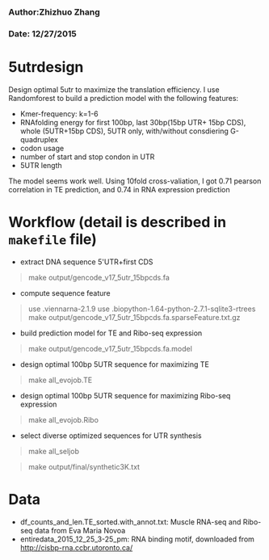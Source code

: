 ### Author:Zhizhuo Zhang
### Date: 12/27/2015


5utrdesign
==========

Design optimal 5utr to maximize the translation efficiency.
I use Randomforest to build a prediction model with the following features:
- Kmer-frequency: k=1-6
- RNAfolding energy for first 100bp, last 30bp(15bp UTR+ 15bp CDS), whole (5UTR+15bp CDS), 5UTR only, with/without consdiering G-quadruplex 
- codon usage
- number of start and stop condon in UTR
- 5UTR length

The model seems work well. Using 10fold cross-valiation, I got 0.71 pearson correlation in TE prediction, and 0.74 in RNA expression prediction

Workflow (detail is described in `makefile` file)
=====================
- extract DNA sequence 5'UTR+first CDS
> make output/gencode_v17_5utr_15bpcds.fa

- compute sequence feature
> use .viennarna-2.1.9
> use .biopython-1.64-python-2.7.1-sqlite3-rtrees
> make output/gencode_v17_5utr_15bpcds.fa.sparseFeature.txt.gz

- build prediction model for TE and Ribo-seq expression
> make output/gencode_v17_5utr_15bpcds.fa.model

- design optimal 100bp 5UTR sequence for maximizing TE
> make all_evojob.TE

- design optimal 100bp 5UTR sequence for maximizing Ribo-seq expression
> make all_evojob.Ribo

- select diverse optimized sequences for UTR synthesis 
> make all_seljob

> make output/final/synthetic3K.txt


Data
===========
- df_counts_and_len.TE_sorted.with_annot.txt: Muscle RNA-seq and Ribo-seq data from Eva Maria Novoa
- entiredata_2015_12_25_3-25_pm: RNA binding motif, downloaded from http://cisbp-rna.ccbr.utoronto.ca/
 
